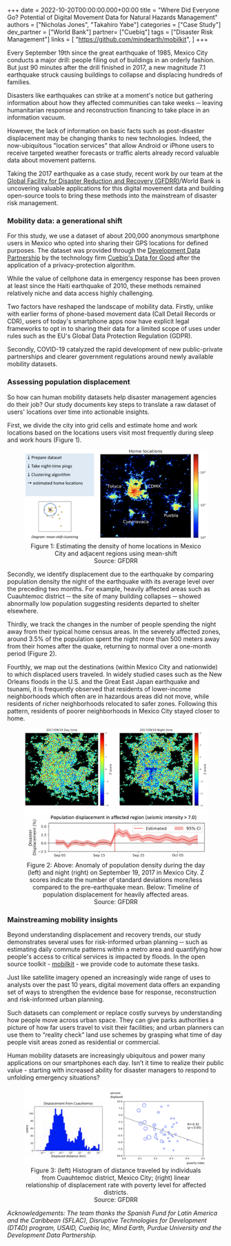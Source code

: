 +++
date = 2022-10-20T00:00:00.000+00:00
title = "Where Did Everyone Go? Potential of Digital Movement Data for Natural Hazards Management"
authors = ["Nicholas Jones", "Takahiro Yabe"]
categories = ["Case Study"]
dev_partner = ["World Bank"]
partner= ["Cuebiq"]
tags = ["Disaster Risk Management"]
links = [
    "https://github.com/mindearth/mobilkit",
]
+++

Every September 19th since the great earthquake of 1985, Mexico City conducts a major drill: people filing out of buildings in an orderly fashion. But just 90 minutes after the drill finished in 2017, a new magnitude 7.1 earthquake struck causing buildings to collapse and displacing hundreds of families.

Disasters like earthquakes can strike at a moment's notice but gathering information about how they affected communities can take weeks ─ leaving humanitarian response and reconstruction financing to take place in an information vacuum.

However, the lack of information on basic facts such as post-disaster displacement may be changing thanks to new technologies. Indeed, the now-ubiquitous "location services" that allow Android or iPhone users to receive targeted weather forecasts or traffic alerts already record valuable data about movement patterns.

Taking the 2017 earthquake as a case study, recent work by our team at the [Global Facility for Disaster Reduction and Recovery (GFDRR)](https://www.gfdrr.org/en)/World Bank is uncovering valuable applications for this digital movement data and building open-source tools to bring these methods into the mainstream of disaster risk management.

### Mobility data: a generational shift

For this study, we use a dataset of about 200,000 anonymous smartphone users in Mexico who opted into sharing their GPS locations for defined purposes. The dataset was provided through the [Development Data Partnership](https) by the technology firm [Cuebiq's Data for Good](https://www.cuebiq.com/about/data-for-good/) after the application of a privacy-protection algorithm.

While the value of cellphone data in emergency response has been proven at least since the Haiti earthquake of 2010, these methods remained relatively niche and data access highly challenging.

Two factors have reshaped the landscape of mobility data. Firstly, unlike with earlier forms of phone-based movement data (Call Detail Records or CDR), users of today's smartphone apps now have explicit legal frameworks to opt in to sharing their data for a limited scope of uses under rules such as the EU's Global Data Protection Regulation (GDPR).

Secondly, COVID-19 catalyzed the rapid development of new public-private partnerships and clearer government regulations around newly available mobility datasets.

### Assessing population displacement

So how can human mobility datasets help disaster management agencies do their job? Our study documents key steps to translate a raw dataset of users' locations over time into actionable insights.

First, we divide the city into grid cells and estimate home and work locations based on the locations users visit most frequently during sleep and work hours (Figure 1).

<figure align="center">
    <img src="/images/updates/potential-of-digital-movement-data-for-natural-hazards-management/fig1.png" />
    <figcaption>
        <center> Figure 1: Estimating the density of home locations in Mexico City and adjacent regions using mean-shift
        </center>
    </figcaption>
    <figcaption>
        <center>Source: GFDRR </center>
    </figcaption>
</figure>

Secondly, we identify displacement due to the earthquake by comparing population density the night of the earthquake with its average level over the preceding two months. For example, heavily affected areas such as Cuauhtemoc district ─ the site of many building collapses ─ showed abnormally low population suggesting residents departed to shelter elsewhere.

Thirdly, we track the changes in the number of people spending the night away from their typical home census areas. In the severely affected zones, around 3.5% of the population spent the night more than 500 meters away from their homes after the quake, returning to normal over a one-month period (Figure 2).

Fourthly, we map out the destinations (within Mexico City and nationwide) to which displaced users traveled. In widely studied cases such as the New Orleans floods in the U.S. and the Great East Japan earthquake and tsunami, it is frequently observed that residents of lower-income neighborhoods which often are in hazardous areas did not move, while residents of richer neighborhoods relocated to safer zones. Following this pattern, residents of poorer neighborhoods in Mexico City stayed closer to home.

<figure align="center">
    <img src="/images/updates/potential-of-digital-movement-data-for-natural-hazards-management/fig2.png" />
    <img src="/images/updates/potential-of-digital-movement-data-for-natural-hazards-management/fig3.png" />
    <figcaption>
        <center> Figure 2: Above: Anomaly of population density during the day (left) and night (right) on
            September 19, 2017 in Mexico City. Z scores indicate the number of standard deviations more/less
            compared to the pre-earthquake mean. Below: Timeline of population displacement for heavily
            affected areas.
        </center>
    </figcaption>
    <figcaption>
        <center>Source: GFDRR </center>
    </figcaption>
</figure>

### Mainstreaming mobility insights

Beyond understanding displacement and recovery trends, our study demonstrates several uses for risk-informed urban planning ─ such as estimating daily commute patterns within a metro area and quantifying how people's access to critical services is impacted by floods. In the open source toolkit - [mobilkit](https://github.com/mindearth/mobilkit) - we provide code to automate these tasks.

Just like satellite imagery opened an increasingly wide range of uses to analysts over the past 10 years, digital movement data offers an expanding set of ways to strengthen the evidence base for response, reconstruction and risk-informed urban planning.

Such datasets can complement or replace costly surveys by understanding how people move across urban space. They can give parks authorities a picture of how far users travel to visit their facilities; and urban planners can use them to “reality check” land use schemes by grasping what time of day people visit areas zoned as residential or commercial.

Human mobility datasets are increasingly ubiquitous and power many applications on our smartphones each day. Isn’t it time to realize their public value - starting with increased ability for disaster managers to respond to unfolding emergency situations?

<figure align="center">
    <img src="/images/updates/potential-of-digital-movement-data-for-natural-hazards-management/fig4.png" />
    <figcaption>
        <center> Figure 3: (left) Histogram of distance traveled by individuals from Cuauhtemoc district, Mexico City; (right) linear relationship of displacement rate with poverty level for affected districts.
        </center>
    </figcaption>
    <figcaption>
        <center>Source: GFDRR </center>
    </figcaption>
</figure>

*Acknowledgements: The team thanks the Spanish Fund for Latin America and the Caribbean (SFLAC), Disruptive Technologies for Development (DT4D) program, USAID, Cuebiq Inc, Mind Earth, Purdue University and the Development Data Partnership.*
